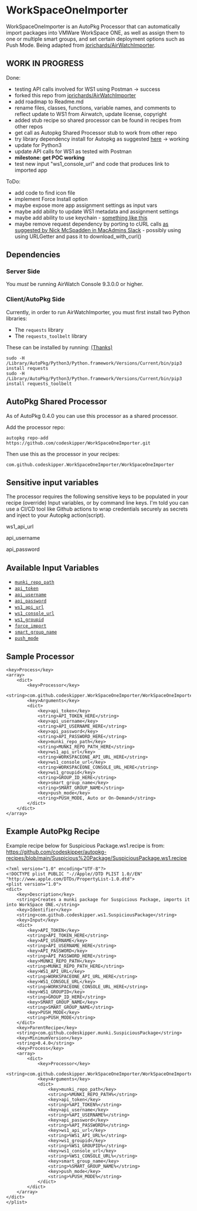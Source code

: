 # WorkSpaceOneImporter
WorkSpaceOneImporter is an AutoPkg Processor that can automatically import packages into VMWare WorkSpace ONE, as well as assign them to one or multiple smart groups, and set certain deployment options such as Push Mode.
Being adapted from [jprichards/AirWatchImporter](https://github.com/jprichards/AirWatchImporter).

## WORK IN PROGRESS

Done:
 * testing API calls involved for WS1 using Postman -> success
 * forked this repo from [jprichards/AirWatchImporter](https://github.com/jprichards/AirWatchImporter)
 * add roadmap to Readme.md
 * rename files, classes, functions, variable names, and comments to reflect update to WS1 from Airwatch, update license, copyright
 * added stub recipe so shared processor can be found in recipes from other repos
 * get call as Autopkg Shared Processor stub to work from other repo
 * try library dependency install for Autopkg as suggested [here](https://blog.eisenschmiede.com/posts/install-python-modules-in-autopkg-context/) -> working
 * update for Python3
 * update API calls for WS1 as tested with Postman
 * **milestone: get POC working**
 * test new input "ws1_console_url" and code that produces link to imported app

ToDo:
 * add code to find icon file
 * implement Force Install option
 * maybe expose more app assignment settings as input vars
 * maybe add ability to update WS1 metadata and assignment settings
 * maybe add ability to use keychain - [something like this](https://stackoverflow.com/questions/57838889/manage-keychain-to-codesign-macos-ios-app-with-xcodebuild-unattended)
 * maybe remove request dependency by porting to cURL calls [as suggested by Nick McSpadden in MacAdmins Slack](https://macadmins.slack.com/archives/C056155B4/p1577123804089700) - possibly using using URLGetter and pass it to download_with_curl()


## Dependencies

### Server Side
You _must_ be running AirWatch Console 9.3.0.0 or higher.

### Client/AutoPkg Side

Currently, in order to run AirWatchImporter, you must first install two Python libraries:

* The `requests` library
* The `requests_toolbelt` library

These can be installed by running: [(Thanks)](https://blog.eisenschmiede.com/posts/install-python-modules-in-autopkg-context/)

```
sudo -H /Library/AutoPkg/Python3/Python.framework/Versions/Current/bin/pip3 install requests
sudo -H /Library/AutoPkg/Python3/Python.framework/Versions/Current/bin/pip3 install requests_toolbelt
```

## AutoPkg Shared Processor

As of AutoPkg 0.4.0 you can use this processor as a shared processor.

Add the processor repo:

```
autopkg repo-add https://github.com/codeskipper/WorkSpaceOneImporter.git
```

Then use this as the processor in your recipes:

```
com.github.codeskipper.WorkSpaceOneImporter/WorkSpaceOneImporter
```

## Sensitive input variables
The processor requires the following sensitive keys to be populated in your recipe (override) Input variables, or by command line keys. I'm told you can use a CI/CD tool like Github actions to wrap credentials securely as secrets and inject to your Autopkg action(script).

ws1_api_url

api_username

api_password


## Available Input Variables
* [`munki_repo_path`](https://github.com/codeskipper/WorkSpaceOneImporter/wiki/munki_repo_path)
* [`api_token`](https://github.com/codeskipper/WorkSpaceOneImporter/wiki/api_token)
* [`api_username`](https://github.com/codeskipper/WorkSpaceOneImporter/wiki/api_username)
* [`api_password`](https://github.com/codeskipper/WorkSpaceOneImporter/wiki/api_password)
* [`ws1_api_url`](https://github.com/codeskipper/WorkSpaceOneImporter/wiki/ws1_api_url)
* [`ws1_console_url`](https://github.com/codeskipper/WorkSpaceOneImporter/wiki/ws1_console_url)
* [`ws1_groupid`](https://github.com/codeskipper/WorkSpaceOneImporter/wiki/ws1_groupid)
* [`force_import`](https://github.com/codeskipper/WorkSpaceOneImporter/wiki/force_import)
* [`smart_group_name`](https://github.com/codeskipper/WorkSpaceOneImporter/wiki/smart_group_name)
* [`push_mode`](https://github.com/codeskipper/WorkSpaceOneImporter/wiki/push_mode)

## Sample Processor
```
<key>Process</key>
<array>
	<dict>
		<key>Processor</key>
		<string>com.github.codeskipper.WorkSpaceOneImporter/WorkSpaceOneImporter</string>
		<key>Arguments</key>
		<dict>
			<key>api_token</key>
			<string>API_TOKEN_HERE</string>
			<key>api_username</key>
			<string>API_USERNAME_HERE</string>
			<key>api_password</key>
			<string>API_PASSWORD_HERE</string>
			<key>munki_repo_path</key>
			<string>MUNKI_REPO_PATH_HERE</string>
			<key>ws1_api_url</key>
			<string>WORKSPACEONE_API_URL_HERE</string>
			<key>ws1_console_url</key>
			<string>WORKSPACEONE_CONSOLE_URL_HERE</string>
			<key>ws1_groupid</key>
			<string>GROUP_ID_HERE</string>
			<key>smart_group_name</key>
			<string>SMART_GROUP_NAME</string>
			<key>push_mode</key>
			<string>PUSH_MODE, Auto or On-Demand</string>
		</dict>
	</dict>
</array>
```

## Example AutoPkg Recipe

Example recipe below for Suspicious Package.ws1.recipe  is from:
https://github.com/codeskipper/autopkg-recipes/blob/main/Suspicious%20Package/SuspiciousPackage.ws1.recipe

```
<?xml version="1.0" encoding="UTF-8"?>
<!DOCTYPE plist PUBLIC "-//Apple//DTD PLIST 1.0//EN" "http://www.apple.com/DTDs/PropertyList-1.0.dtd">
<plist version="1.0">
<dict>
	<key>Description</key>
	<string>Creates a munki package for Suspicious Package, imports it into WorkSpace ONE.</string>
	<key>Identifier</key>
	<string>com.github.codeskipper.ws1.SuspiciousPackage</string>
	<key>Input</key>
	<dict>
		<key>API_TOKEN</key>
		<string>API_TOKEN_HERE</string>
		<key>API_USERNAME</key>
		<string>API_USERNAME_HERE</string>
		<key>API_PASSWORD</key>
		<string>API_PASSWORD_HERE</string>
		<key>MUNKI_REPO_PATH</key>
		<string>MUNKI_REPO_PATH_HERE</string>
		<key>WS1_API_URL</key>
		<string>WORKSPACEONE_API_URL_HERE</string>
		<key>WS1_CONSOLE_URL</key>
		<string>WORKSPACEONE_CONSOLE_URL_HERE</string>
		<key>WS1_GROUPID</key>
		<string>GROUP_ID_HERE</string>
		<key>SMART_GROUP_NAME</key>
		<string>SMART_GROUP_NAME</string>
		<key>PUSH_MODE</key>
		<string>PUSH_MODE</string>
	</dict>
	<key>ParentRecipe</key>
	<string>com.github.codeskipper.munki.SuspiciousPackage</string>
	<key>MinimumVersion</key>
	<string>0.4.0</string>
	<key>Process</key>
	<array>
		<dict>
			<key>Processor</key>
			<string>com.github.codeskipper.WorkSpaceOneImporter/WorkSpaceOneImporter</string>
			<key>Arguments</key>
			<dict>
				<key>munki_repo_path</key>
				<string>%MUNKI_REPO_PATH%</string>
				<key>api_token</key>
				<string>%API_TOKEN%</string>
				<key>api_username</key>
				<string>%API_USERNAME%</string>
				<key>api_password</key>
				<string>%API_PASSWORD%</string>
				<key>ws1_api_url</key>
				<string>%WS1_API_URL%</string>
				<key>ws1_groupid</key>
				<string>%WS1_GROUPID%</string>
				<key>ws1_console_url</key>
				<string>%WS1_CONSOLE_URL%</string>
				<key>smart_group_name</key>
				<string>%SMART_GROUP_NAME%</string>
				<key>push_mode</key>
				<string>%PUSH_MODE%</string>
			</dict>
		</dict>
	</array>
</dict>
</plist>
```
